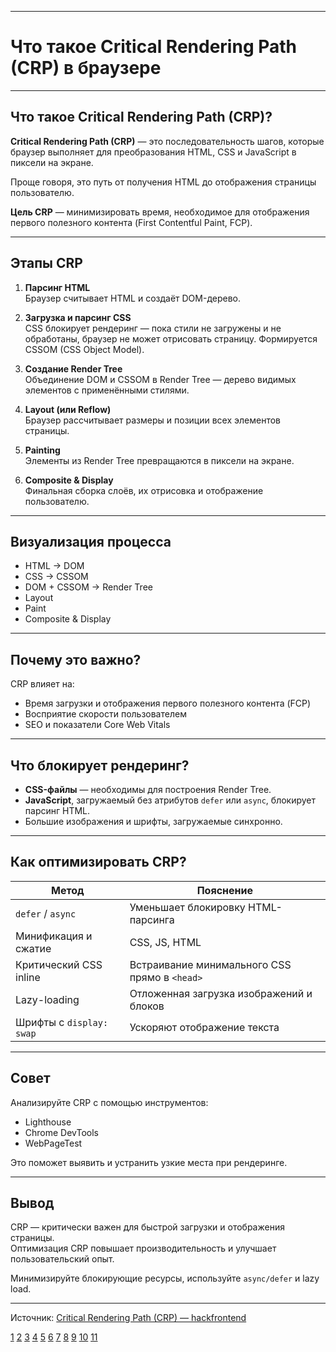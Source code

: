 
---

# Что такое Critical Rendering Path (CRP) в браузере

---

## Что такое Critical Rendering Path (CRP)?

**Critical Rendering Path (CRP)** — это последовательность шагов, которые браузер выполняет для преобразования HTML, CSS и JavaScript в пиксели на экране.

Проще говоря, это путь от получения HTML до отображения страницы пользователю.

**Цель CRP** — минимизировать время, необходимое для отображения первого полезного контента (First Contentful Paint, FCP).

---

## Этапы CRP

1. **Парсинг HTML**  
   Браузер считывает HTML и создаёт DOM-дерево.

2. **Загрузка и парсинг CSS**  
   CSS блокирует рендеринг — пока стили не загружены и не обработаны, браузер не может отрисовать страницу. Формируется CSSOM (CSS Object Model).

3. **Создание Render Tree**  
   Объединение DOM и CSSOM в Render Tree — дерево видимых элементов с применёнными стилями.

4. **Layout (или Reflow)**  
   Браузер рассчитывает размеры и позиции всех элементов страницы.

5. **Painting**  
   Элементы из Render Tree превращаются в пиксели на экране.

6. **Composite & Display**  
   Финальная сборка слоёв, их отрисовка и отображение пользователю.

---

## Визуализация процесса

- HTML → DOM
- CSS → CSSOM
- DOM + CSSOM → Render Tree
- Layout
- Paint
- Composite & Display

---

## Почему это важно?

CRP влияет на:

- Время загрузки и отображения первого полезного контента (FCP)
- Восприятие скорости пользователем
- SEO и показатели Core Web Vitals

---

## Что блокирует рендеринг?

- **CSS-файлы** — необходимы для построения Render Tree.
- **JavaScript**, загружаемый без атрибутов `defer` или `async`, блокирует парсинг HTML.
- Большие изображения и шрифты, загружаемые синхронно.

---

## Как оптимизировать CRP?

| Метод                    | Пояснение                                     |
| ------------------------ | --------------------------------------------- |
| `defer` / `async`        | Уменьшает блокировку HTML-парсинга            |
| Минификация и сжатие     | CSS, JS, HTML                                 |
| Критический CSS inline   | Встраивание минимального CSS прямо в `<head>` |
| Lazy-loading             | Отложенная загрузка изображений и блоков      |
| Шрифты с `display: swap` | Ускоряют отображение текста                   |

---

## Совет

Анализируйте CRP с помощью инструментов:

- Lighthouse
- Chrome DevTools
- WebPageTest

Это поможет выявить и устранить узкие места при рендеринге.

---

## Вывод

CRP — критически важен для быстрой загрузки и отображения страницы.  
Оптимизация CRP повышает производительность и улучшает пользовательский опыт.

Минимизируйте блокирующие ресурсы, используйте `async/defer` и lazy load.

---

Источник: [Critical Rendering Path (CRP) — hackfrontend](https://www.hackfrontend.com/docs/general-questions/critical-rendering-path)

[1](https://www.hackfrontend.com/docs/general-questions/critical-rendering-path)
[2](https://developer.mozilla.org/ru/docs/Web/Performance/Guides/Critical_rendering_path)
[3](https://www.hackfrontend.com/docs/general-questions/critical-rendering-path)
[4](https://habr.com/ru/articles/834184/)
[5](https://www.youtube.com/watch?v=Ff_IZrs4GcY)
[6](https://alterfo.github.io/posts/2020/09/25/critical-rendering-path/)
[7](https://habr.com/ru/articles/320430/)
[8](https://pikabu.ru/story/kak_brauzer_renderit_vebstranitsu_9781725)
[9](https://bcorrections.com/blog/speed/critical-render-path)
[10](https://sobes.tech/zh/bank/frontend/78c55f7e-ae89-4658-bef0-cb9567ddc6fc)
[11](https://www.youtube.com/watch?v=bppg4DbaBuk)
